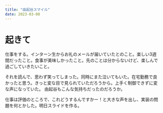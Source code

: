 ```yaml
---
title: "由起谷スマイル"
date: 2023-03-08
---
```


# 起きて
仕事をする。インターン生からお礼のメールが届いていたとのこと。楽しい3週間だったこと。食事が美味しかったこと。先のことは分からないけど、楽しんで過ごしていきたいこと。

それを読んで、思わず笑ってしまった。同時にまた泣いてもいた。在宅勤務で良かったと思う。きっと変な目で見られていただろうから。上手く制御できずに変な声になっていた。
由起谷もこんな気持ちだったのだろうか。

仕事は評価のところで、これどうするんですかー！と大きな声を出し、実装の問題を何とかした。明日スライドを作る。
